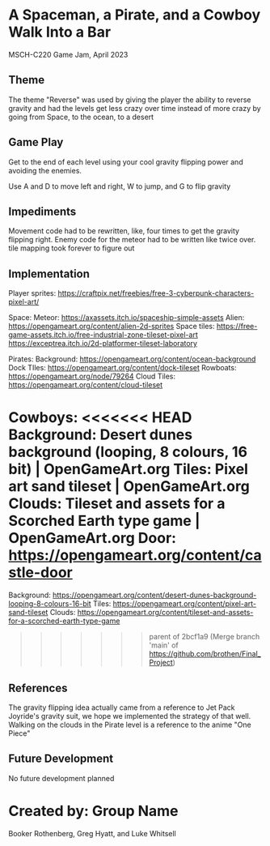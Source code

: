 # A Spaceman, a Pirate, and a Cowboy Walk Into a Bar
MSCH-C220 Game Jam, April 2023

## Theme
The theme "Reverse" was used by giving the player the ability to reverse gravity and had the levels get less crazy over time instead of more crazy by going from Space, to the ocean, to a desert

## Game Play
Get to the end of each level using your cool gravity flipping power and avoiding the enemies.

Use A and D to move left and right, W to jump, and G to flip gravity

## Impediments
Movement code had to be rewritten, like, four times to get the gravity flipping right.
Enemy code for the meteor had to be written like twice over.
tile mapping took forever to figure out

## Implementation
Player sprites: https://craftpix.net/freebies/free-3-cyberpunk-characters-pixel-art/

Space:
Meteor: https://axassets.itch.io/spaceship-simple-assets 
Alien: https://opengameart.org/content/alien-2d-sprites 
Space tiles: https://free-game-assets.itch.io/free-industrial-zone-tileset-pixel-art https://exceptrea.itch.io/2d-platformer-tileset-laboratory 

Pirates:
Background: https://opengameart.org/content/ocean-background
Dock TIles: https://opengameart.org/content/dock-tileset
Rowboats: https://opengameart.org/node/79264
Cloud Tiles: https://opengameart.org/content/cloud-tileset

Cowboys:
<<<<<<< HEAD
Background: Desert dunes background (looping, 8 colours, 16 bit) | OpenGameArt.org
Tiles: Pixel art sand tileset | OpenGameArt.org
Clouds: Tileset and assets for a Scorched Earth type game | OpenGameArt.org
Door: https://opengameart.org/content/castle-door
=======
Background: https://opengameart.org/content/desert-dunes-background-looping-8-colours-16-bit
Tiles: https://opengameart.org/content/pixel-art-sand-tileset
Clouds: https://opengameart.org/content/tileset-and-assets-for-a-scorched-earth-type-game
>>>>>>> parent of 2bcf1a9 (Merge branch 'main' of https://github.com/brothen/Final_Project)


## References
The gravity flipping idea actually came from a reference to Jet Pack Joyride's gravity suit, we hope we implemented the strategy of that well.
Walking on the clouds in the Pirate level is a reference to the anime "One Piece"

## Future Development
No future development planned

# Created by: Group Name
Booker Rothenberg, Greg Hyatt, and Luke Whitsell
